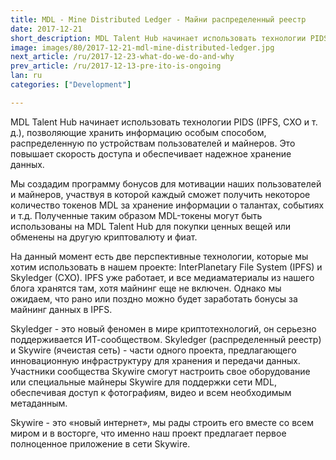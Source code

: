 ```yaml
---
title: MDL - Mine Distributed Ledger - Майни распределенный реестр
date: 2017-12-21
short_description: MDL Talent Hub начинает использовать технологии PIDS (IPFS, CXO и т. д.), позволяющие хранить информацию особым способом
image: images/80/2017-12-21-mdl-mine-distributed-ledger.jpg
next_article: /ru/2017-12-23-what-do-we-do-and-why
prev_article: /ru/2017-12-13-pre-ito-is-ongoing
lan: ru
categories: ["Development"]

---
```


MDL Talent Hub начинает использовать технологии PIDS (IPFS, CXO и т. д.), позволяющие хранить информацию особым способом, распределенную по устройствам пользователей и майнеров. Это повышает скорость доступа и обеспечивает надежное хранение данных.

Мы создадим программу бонусов для мотивации наших пользователей и майнеров, участвуя в которой каждый сможет получить некоторое количество токенов MDL за хранение информации о талантах, событиях и т.д. Полученные таким образом MDL-токены могут быть использованы на MDL Talent Hub для покупки ценных вещей или обменены на другую криптовалюту и фиат.

На данный момент есть две перспективные технологии, которые мы хотим использовать в нашем проекте: InterPlanetary File System (IPFS) и Skyledger (CXO). IPFS уже работает, и все медиаматериалы из нашего блога хранятся там, хотя майнинг еще не включен. Однако мы ожидаем, что рано или поздно можно будет заработать бонусы за майнинг данных в IPFS.

Skyledger - это новый феномен в мире криптотехнологий, он серьезно поддерживается ИТ-сообществом. Skyledger (распределенный реестр) и Skywire (ячеистая сеть) - части одного проекта, предлагающего инновационную инфраструктуру для хранения и передачи данных. Участники сообщества Skywire смогут настроить свое оборудование или специальные майнеры Skywire для поддержки сети MDL, обеспечивая доступ к фотографиям, видео и всем необходимым метаданным.

Skywire - это «новый интернет», мы рады строить его вместе со всем миром и в восторге, что именно наш проект предлагает первое полноценное приложение в сети Skywire.
